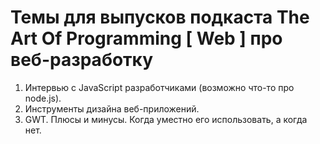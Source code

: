 # Темы для выпусков подкаста The Art Of Programming [ Web ] про веб-разработку

1. Интервью с JavaScript разработчиками (возможно что-то про node.js).
2. Инструменты дизайна веб-приложений.
3. GWT. Плюсы и минусы. Когда уместно его использовать, а когда нет.
